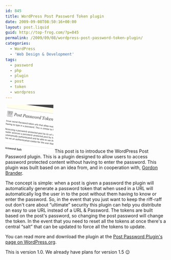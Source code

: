 ```yaml
---
id: 845
title: WordPress Post Password Token plugin
date: 2009-09-08T08:50:16+00:00
layout: post.liquid
guid: http://top-frog.com/?p=845
permalink: /2009/09/08/wordpress-post-password-token-plugin/
categories:
  - WordPress
  - 'Web Design & Development'
tags:
  - password
  - php
  - plugin
  - post
  - token
  - wordpress
---
```

[<img class="alignright" src="/assets/articles/ppt-thumb.png" alt=""/>](http://wordpress.org/extend/plugins/post-password-plugin/) This post is to introduce the WordPress Post Password plugin. This is a plugin designed to allow users to access password protected content without having to enter the password. This plugin was built based on an idea from, and in cooperation with, [Gordon Brander](http://gordonbrander.com).

The concept is simple: when a post is given a password the plugin will automatically generate a password token that when used in a URL will automatically log the user in to the post without them having to know or enter the password. So, in the event that you just want to keep the riff-raff out don't care about &#8220;ultimate&#8221; security this plugin can help you distribute an easy to use URL instead of a URL & Password. The tokens are built based on the post's password, so changing the post password will change the token. In the event that you need to reset all the tokens at once there's a central &#8220;salt&#8221; that can be updated to force all the tokens to update.

You can read more and download the plugin at the [Post Password Plugin's page on WordPress.org](http://wordpress.org/extend/plugins/post-password-plugin/).

This is version 1.0. We already have plans for version 1.5 😉
